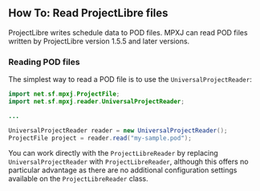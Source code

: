 ## How To: Read ProjectLibre files
ProjectLibre writes schedule data to POD files. MPXJ can read POD files written by ProjectLibre version 1.5.5 and later versions.

### Reading POD files
The simplest way to read a POD file is to use the `UniversalProjectReader`:

```java
import net.sf.mpxj.ProjectFile;
import net.sf.mpxj.reader.UniversalProjectReader;

...

UniversalProjectReader reader = new UniversalProjectReader();
ProjectFile project = reader.read("my-sample.pod");
```

You can work directly with the `ProjectLibreReader` by replacing `UniversalProjectReader` with `ProjectLibreReader`, although this offers no particular advantage as there are no additional configuration settings available on the `ProjectLibreReader` class.
